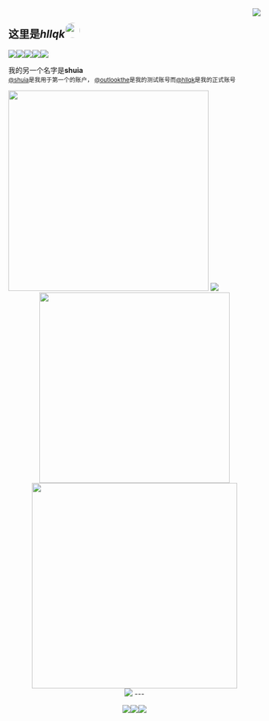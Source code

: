 <img align='right' src='https://cloud.shuia.tk/img/d5fb4437-3438-4bbe-af0e-62ba3e57ea37.png'>

## 这里是*hllqk*<img style='border-radius: 50%; height: 30px; width: 30px;' src='https://cdn.shuia.tk/assets/img/logo-circul.png'>

<img align='middle' src="https://visitor-badge.glitch.me/badge?page_id=hllqk" /><img align='middle' src='https://hb.shuia.tk/?text=%E6%98%AF%E5%AD%A6%E7%94%9F%EF%BC%81%E7%9D%BE%E8%B4%B5%E7%9A%84%E7%B4%AB%E8%89%B2%EF%BC%81&img=https://i.imgur.com/QncNJJ1.png&bgcolor1=a371f7&bgcolor2=8957e5'></img><img align='middle' src='https://hb.shuia.tk/?text=♂&bgcolor1=b100ffd9&img=https://i.imgur.com/dGqcpPU.jpg'></img><img align='middle' src='https://hb.shuia.tk/?text=VSCode&bgcolor1=24aff2&bgcolor2=0075b8&img=https://i.imgur.com/XksHKIV.jpg'></img><img align='middle' src='https://hb.shuia.tk/?text=JavaScript&bgcolor1=f7df37&bgcolor2=f7df37&color=333&img=https://i.imgur.com/de9PXVn.jpg'></img>


我的另一个名字是**shuia**  
<sub>[@shuia](https://github.com/androidhtml)是我用于第一个的账户， [@outlookthe](https://github.com/outlookthe)是我的测试账号而[@hllqk](https://github.com/hllqk)是我的正式账号
</sub>
<div align=left>
<img width='400px' src='https://github-readme-stats.vercel.app/api?username=hllqk'>
<img src='https://stats.justsong.cn/api/bilibili/?id=227561303'>
</div>
<div align=center>
<img src='https://cloud.shuia.tk/img/555.png' width=380px />
<img src='https://github-readme-stats.vercel.app/api/top-langs/?username=hllqk&layout=compact&hide_border=true&langs_count=10' width='410px'>
</div>
  
<div align=center>
<img src='https://genshin-card.getloli.com/9/257461679.png'>
---

[<img align='middle' src='https://hb.shuia.tk/?text=个人主页&img=https://cloud.shuia.tk/img/FDT9Yeg.jpeg'></img>](https://cdn.shuia.tk/)[<img align='middle' src='https://hb.shuia.tk/?text=我的博客'></img>](http://www.shui.tk/)[<img align='middle' src='https://hb.shuia.tk/?text=联系我啊&img=https://cloud.shuia.tk/img/1FwssQY.jpeg'></img>](mailto:hllqk@outlook.com)
</div>
